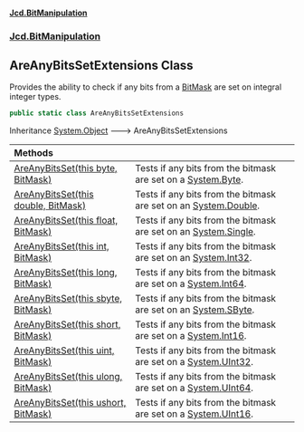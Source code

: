 #### [Jcd.BitManipulation](index.md 'index')
### [Jcd.BitManipulation](Jcd.BitManipulation.md 'Jcd.BitManipulation')

## AreAnyBitsSetExtensions Class

Provides the ability to check if any bits from a [BitMask](Jcd.BitManipulation.BitMask.md 'Jcd.BitManipulation.BitMask') are set on integral integer types.

```csharp
public static class AreAnyBitsSetExtensions
```

Inheritance [System.Object](https://docs.microsoft.com/en-us/dotnet/api/System.Object 'System.Object') &#129106; AreAnyBitsSetExtensions

| Methods | |
| :--- | :--- |
| [AreAnyBitsSet(this byte, BitMask)](Jcd.BitManipulation.AreAnyBitsSetExtensions.AreAnyBitsSet(thisbyte,Jcd.BitManipulation.BitMask).md 'Jcd.BitManipulation.AreAnyBitsSetExtensions.AreAnyBitsSet(this byte, Jcd.BitManipulation.BitMask)') | Tests if any bits from the bitmask are set on a [System.Byte](https://docs.microsoft.com/en-us/dotnet/api/System.Byte 'System.Byte'). |
| [AreAnyBitsSet(this double, BitMask)](Jcd.BitManipulation.AreAnyBitsSetExtensions.AreAnyBitsSet(thisdouble,Jcd.BitManipulation.BitMask).md 'Jcd.BitManipulation.AreAnyBitsSetExtensions.AreAnyBitsSet(this double, Jcd.BitManipulation.BitMask)') | Tests if any bits from the bitmask are set on an [System.Double](https://docs.microsoft.com/en-us/dotnet/api/System.Double 'System.Double'). |
| [AreAnyBitsSet(this float, BitMask)](Jcd.BitManipulation.AreAnyBitsSetExtensions.AreAnyBitsSet(thisfloat,Jcd.BitManipulation.BitMask).md 'Jcd.BitManipulation.AreAnyBitsSetExtensions.AreAnyBitsSet(this float, Jcd.BitManipulation.BitMask)') | Tests if any bits from the bitmask are set on an [System.Single](https://docs.microsoft.com/en-us/dotnet/api/System.Single 'System.Single'). |
| [AreAnyBitsSet(this int, BitMask)](Jcd.BitManipulation.AreAnyBitsSetExtensions.AreAnyBitsSet(thisint,Jcd.BitManipulation.BitMask).md 'Jcd.BitManipulation.AreAnyBitsSetExtensions.AreAnyBitsSet(this int, Jcd.BitManipulation.BitMask)') | Tests if any bits from the bitmask are set on an [System.Int32](https://docs.microsoft.com/en-us/dotnet/api/System.Int32 'System.Int32'). |
| [AreAnyBitsSet(this long, BitMask)](Jcd.BitManipulation.AreAnyBitsSetExtensions.AreAnyBitsSet(thislong,Jcd.BitManipulation.BitMask).md 'Jcd.BitManipulation.AreAnyBitsSetExtensions.AreAnyBitsSet(this long, Jcd.BitManipulation.BitMask)') | Tests if any bits from the bitmask are set on a [System.Int64](https://docs.microsoft.com/en-us/dotnet/api/System.Int64 'System.Int64'). |
| [AreAnyBitsSet(this sbyte, BitMask)](Jcd.BitManipulation.AreAnyBitsSetExtensions.AreAnyBitsSet(thissbyte,Jcd.BitManipulation.BitMask).md 'Jcd.BitManipulation.AreAnyBitsSetExtensions.AreAnyBitsSet(this sbyte, Jcd.BitManipulation.BitMask)') | Tests if any bits from the bitmask are set on an [System.SByte](https://docs.microsoft.com/en-us/dotnet/api/System.SByte 'System.SByte'). |
| [AreAnyBitsSet(this short, BitMask)](Jcd.BitManipulation.AreAnyBitsSetExtensions.AreAnyBitsSet(thisshort,Jcd.BitManipulation.BitMask).md 'Jcd.BitManipulation.AreAnyBitsSetExtensions.AreAnyBitsSet(this short, Jcd.BitManipulation.BitMask)') | Tests if any bits from the bitmask are set on a [System.Int16](https://docs.microsoft.com/en-us/dotnet/api/System.Int16 'System.Int16'). |
| [AreAnyBitsSet(this uint, BitMask)](Jcd.BitManipulation.AreAnyBitsSetExtensions.AreAnyBitsSet(thisuint,Jcd.BitManipulation.BitMask).md 'Jcd.BitManipulation.AreAnyBitsSetExtensions.AreAnyBitsSet(this uint, Jcd.BitManipulation.BitMask)') | Tests if any bits from the bitmask are set on a [System.UInt32](https://docs.microsoft.com/en-us/dotnet/api/System.UInt32 'System.UInt32'). |
| [AreAnyBitsSet(this ulong, BitMask)](Jcd.BitManipulation.AreAnyBitsSetExtensions.AreAnyBitsSet(thisulong,Jcd.BitManipulation.BitMask).md 'Jcd.BitManipulation.AreAnyBitsSetExtensions.AreAnyBitsSet(this ulong, Jcd.BitManipulation.BitMask)') | Tests if any bits from the bitmask are set on a [System.UInt64](https://docs.microsoft.com/en-us/dotnet/api/System.UInt64 'System.UInt64'). |
| [AreAnyBitsSet(this ushort, BitMask)](Jcd.BitManipulation.AreAnyBitsSetExtensions.AreAnyBitsSet(thisushort,Jcd.BitManipulation.BitMask).md 'Jcd.BitManipulation.AreAnyBitsSetExtensions.AreAnyBitsSet(this ushort, Jcd.BitManipulation.BitMask)') | Tests if any bits from the bitmask are set on a [System.UInt16](https://docs.microsoft.com/en-us/dotnet/api/System.UInt16 'System.UInt16'). |
